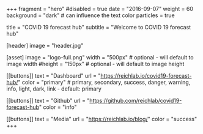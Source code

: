 +++
fragment = "hero"
#disabled = true
date = "2016-09-07"
weight = 60
background = "dark" # can influence the text color
particles = true

title = "COVID 19 forecast hub"
subtitle = "Welcome to COVID 19 forecast hub"

[header]
  image = "header.jpg"

[asset]
  image = "logo-full.png"
  width = "500px" # optional - will default to image width
  #height = "150px" # optional - will default to image height

[[buttons]]
  text = "Dashboard"
  url = "https://reichlab.io/covid19-forecast-hub/"
  color = "primary" # primary, secondary, success, danger, warning, info, light, dark, link - default: primary

[[buttons]]
  text = "Github"
  url = "https://github.com/reichlab/covid19-forecast-hub"
  color = "info"

[[buttons]]
  text = "Media"
  url = "https://reichlab.io/blog/"
  color = "success"
+++
